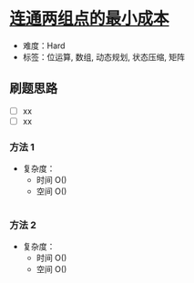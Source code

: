 # [连通两组点的最小成本](https://leetcode-cn.com/problems/minimum-cost-to-connect-two-groups-of-points/)

- 难度：Hard
- 标签：位运算, 数组, 动态规划, 状态压缩, 矩阵

## 刷题思路

- [ ] xx
- [ ] xx

### 方法 1

- 复杂度：
    - 时间 O()
    - 空间 O()

``` js

```

### 方法 2

- 复杂度：
    - 时间 O()
    - 空间 O()

``` js

```
